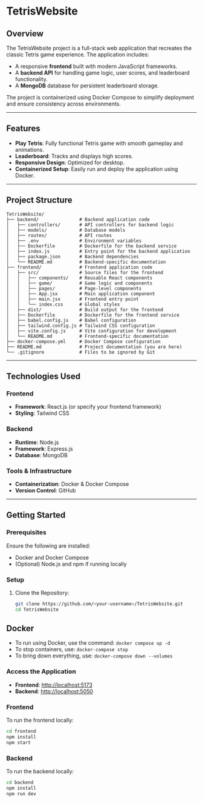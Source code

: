 # TetrisWebsite

## Overview

The TetrisWebsite project is a full-stack web application that recreates the classic Tetris game experience. The application includes:

- A responsive **frontend** built with modern JavaScript frameworks.
- A **backend API** for handling game logic, user scores, and leaderboard functionality.
- A **MongoDB** database for persistent leaderboard storage.

The project is containerized using Docker Compose to simplify deployment and ensure consistency across environments.

---

## Features

- **Play Tetris**: Fully functional Tetris game with smooth gameplay and animations.
- **Leaderboard**: Tracks and displays high scores.
- **Responsive Design**: Optimized for desktop.
- **Containerized Setup**: Easily run and deploy the application using Docker.

---

## Project Structure

```plaintext
TetrisWebsite/
├── backend/               # Backend application code
│   ├── controllers/       # API controllers for backend logic
│   ├── models/            # Database models
│   ├── routes/            # API routes
│   ├── .env               # Environment variables
│   ├── Dockerfile         # Dockerfile for the backend service
│   ├── index.js           # Entry point for the backend application
│   ├── package.json       # Backend dependencies
│   └── README.md          # Backend-specific documentation
├── frontend/              # Frontend application code
│   ├── src/               # Source files for the frontend
│   │   ├── components/    # Reusable React components
│   │   ├── game/          # Game logic and components
│   │   ├── pages/         # Page-level components
│   │   ├── App.jsx        # Main application component
│   │   ├── main.jsx       # Frontend entry point
│   │   └── index.css      # Global styles
│   ├── dist/              # Build output for the frontend
│   ├── Dockerfile         # Dockerfile for the frontend service
│   ├── babel.config.js    # Babel configuration
│   ├── tailwind.config.js # Tailwind CSS configuration
│   ├── vite.config.js     # Vite configuration for development
│   └── README.md          # Frontend-specific documentation
├── docker-compose.yml     # Docker Compose configuration
├── README.md              # Project documentation (you are here)
└── .gitignore             # Files to be ignored by Git
```

---

## Technologies Used

### Frontend

- **Framework**: React.js (or specify your frontend framework)
- **Styling**: Tailwind CSS

### Backend

- **Runtime**: Node.js
- **Framework**: Express.js
- **Database**: MongoDB

### Tools & Infrastructure

- **Containerization**: Docker & Docker Compose
- **Version Control**: GitHub

---

## Getting Started

### Prerequisites

Ensure the following are installed:

- Docker and Docker Compose
- (Optional) Node.js and npm if running locally

### Setup

1. Clone the Repository:

   ```bash
   git clone https://github.com/<your-username>/TetrisWebsite.git
   cd TetrisWebsite
   ```

## Docker

- To run using Docker, use the command: `docker compose up -d`
- To stop containers, use: `docker-compose stop`
- To bring down everything, use: `docker-compose down --volumes`

### Access the Application

- **Frontend**: [http://localhost:5173](http://localhost:5173)
- **Backend**: [http://localhost:5050](http://localhost:5050)

### Frontend

To run the frontend locally:

```bash
cd frontend
npm install
npm start
```

### Backend

To run the backend locally:

```bash
cd backend
npm install
npm run dev
```

